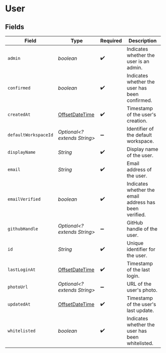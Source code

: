 # User


## Fields

| Field                                                                                     | Type                                                                                      | Required                                                                                  | Description                                                                               |
| ----------------------------------------------------------------------------------------- | ----------------------------------------------------------------------------------------- | ----------------------------------------------------------------------------------------- | ----------------------------------------------------------------------------------------- |
| `admin`                                                                                   | *boolean*                                                                                 | :heavy_check_mark:                                                                        | Indicates whether the user is an admin.                                                   |
| `confirmed`                                                                               | *boolean*                                                                                 | :heavy_check_mark:                                                                        | Indicates whether the user has been confirmed.                                            |
| `createdAt`                                                                               | [OffsetDateTime](https://docs.oracle.com/javase/8/docs/api/java/time/OffsetDateTime.html) | :heavy_check_mark:                                                                        | Timestamp of the user's creation.                                                         |
| `defaultWorkspaceId`                                                                      | *Optional<? extends String>*                                                              | :heavy_minus_sign:                                                                        | Identifier of the default workspace.                                                      |
| `displayName`                                                                             | *String*                                                                                  | :heavy_check_mark:                                                                        | Display name of the user.                                                                 |
| `email`                                                                                   | *String*                                                                                  | :heavy_check_mark:                                                                        | Email address of the user.                                                                |
| `emailVerified`                                                                           | *boolean*                                                                                 | :heavy_check_mark:                                                                        | Indicates whether the email address has been verified.                                    |
| `githubHandle`                                                                            | *Optional<? extends String>*                                                              | :heavy_minus_sign:                                                                        | GitHub handle of the user.                                                                |
| `id`                                                                                      | *String*                                                                                  | :heavy_check_mark:                                                                        | Unique identifier for the user.                                                           |
| `lastLoginAt`                                                                             | [OffsetDateTime](https://docs.oracle.com/javase/8/docs/api/java/time/OffsetDateTime.html) | :heavy_check_mark:                                                                        | Timestamp of the last login.                                                              |
| `photoUrl`                                                                                | *Optional<? extends String>*                                                              | :heavy_minus_sign:                                                                        | URL of the user's photo.                                                                  |
| `updatedAt`                                                                               | [OffsetDateTime](https://docs.oracle.com/javase/8/docs/api/java/time/OffsetDateTime.html) | :heavy_check_mark:                                                                        | Timestamp of the user's last update.                                                      |
| `whitelisted`                                                                             | *boolean*                                                                                 | :heavy_check_mark:                                                                        | Indicates whether the user has been whitelisted.                                          |